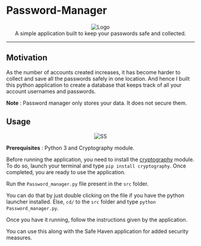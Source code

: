 # Password-Manager

<p align="center">
    <img src="https://i.ibb.co/YL9QyJf/Logo.png" alt="Logo" border="0">
    <br>A simple application built to keep your passwords safe and collected.
</p>

---

## Motivation

As the number of accounts created increases, it has become harder to collect and save all the passwords safely in one location. And hence I built this python application to create a database that keeps track of all your account usernames and passwords.

**Note** : Password manager only stores your data. It does not secure them.

## Usage

<p align="center">
    <img src="https://i.ibb.co/0yRHbTP/SS.png" alt="SS" border="0">
</p>

**Prerequisites** : Python 3 and Cryptography module.

Before running the application, you need to install the [cryptography](https://pypi.org/project/cryptography/) module. To do so, launch your terminal and type `pip install cryptography`. Once completed, you are ready to use the application.

Run the `Password_manager.py` file present in the `src` folder.

You can do that by just double clicking on the file if you have the python launcher installed. Else, `cd/` to the `src` folder and type `python Password_manager.py`.

Once you have it running, follow the instructions given by the application.

You can use this along with the Safe Haven application for added security measures.